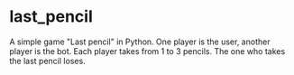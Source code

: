 # last_pencil
A simple game "Last pencil" in Python. One player is the user, another player is the bot. Each player takes from 1 to 3 pencils. The one who takes the last pencil loses. 
